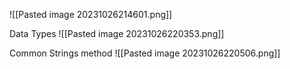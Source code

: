![[Pasted image 20231026214601.png]]


Data Types
![[Pasted image 20231026220353.png]]

Common Strings method 
![[Pasted image 20231026220506.png]] 